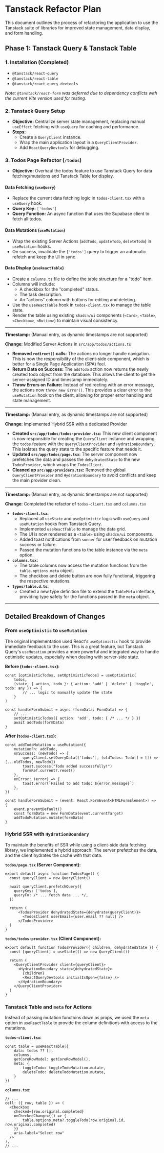 # Tanstack Refactor Plan

This document outlines the process of refactoring the application to use the Tanstack suite of libraries for improved state management, data display, and form handling.

## Phase 1: Tanstack Query & Tanstack Table

### 1. Installation (Completed)

- `@tanstack/react-query`
- `@tanstack/react-table`
- `@tanstack/react-query-devtools`

*Note: `@tanstack/react-form` was deferred due to dependency conflicts with the current Vite version used for testing.*

### 2. Tanstack Query Setup

- **Objective:** Centralize server state management, replacing manual `useEffect` fetching with `useQuery` for caching and performance.
- **Steps:**
    - Create a `QueryClient` instance.
    - Wrap the main application layout in a `QueryClientProvider`.
    - Add `ReactQueryDevtools` for debugging.

### 3. Todos Page Refactor (`/todos`)

- **Objective:** Overhaul the todos feature to use Tanstack Query for data fetching/mutations and Tanstack Table for display.

#### Data Fetching (`useQuery`)
- Replace the current data fetching logic in `todos-client.tsx` with a `useQuery` hook.
- **Query Key:** `['todos']`
- **Query Function:** An async function that uses the Supabase client to fetch all todos.

#### Data Mutations (`useMutation`)
- Wrap the existing Server Actions (`addTodo`, `updateTodo`, `deleteTodo`) in `useMutation` hooks.
- On success, invalidate the `['todos']` query to trigger an automatic refetch and keep the UI in sync.

#### Data Display (`useReactTable`)
- Create a `columns.ts` file to define the table structure for a "todo" item.
- Columns will include:
    - A checkbox for the "completed" status.
    - The task description.
    - An "actions" column with buttons for editing and deleting.
- Use the `useReactTable` hook in `todos-client.tsx` to manage the table state.
- Render the table using existing `shadcn/ui` components (`<Card>`, `<Table>`, `<Checkbox>`, `<Button>`) to maintain visual consistency.

---

**Timestamp:** (Manual entry, as dynamic timestamps are not supported)

**Change:** Modified Server Actions in `src/app/todos/actions.ts`

- **Removed `redirect()` calls:** The actions no longer handle navigation. This is now the responsibility of the client-side component, which is better for a Single Page Application (SPA) feel.
- **Return Data on Success:** The `addTodo` action now returns the newly created todo object from the database. This allows the client to get the server-assigned ID and timestamp immediately.
- **Throw Errors on Failure:** Instead of redirecting with an error message, the actions now `throw new Error()`. This provides a clear error to the `useMutation` hook on the client, allowing for proper error handling and state management.

---

**Timestamp:** (Manual entry, as dynamic timestamps are not supported)

**Change:** Implemented Hybrid SSR with a dedicated Provider

- **Created `src/app/todos/todos-provider.tsx`:** This new client component is now responsible for creating the `QueryClient` instance and wrapping the `todos` feature with the `QueryClientProvider` and `HydrationBoundary`. This isolates the query state to the specific feature that needs it.
- **Updated `src/app/todos/page.tsx`:** The server component now prefetches the data and passes the `dehydratedState` to the new `TodosProvider`, which wraps the `TodosClient`.
- **Cleaned up `src/app/providers.tsx`:** Removed the global `QueryClientProvider` and `HydrationBoundary` to avoid conflicts and keep the main provider clean.

---

**Timestamp:** (Manual entry, as dynamic timestamps are not supported)

**Change:** Completed the refactor of `todos-client.tsx` and `columns.tsx`

- **`todos-client.tsx`:**
    - Replaced all `useState` and `useOptimistic` logic with `useQuery` and `useMutation` hooks from Tanstack Query.
    - Implemented `useReactTable` to manage the data grid.
    - The UI is now rendered as a `<table>` using `shadcn/ui` components.
    - Added toast notifications from `sonner` for user feedback on mutation success or failure.
    - Passed the mutation functions to the table instance via the `meta` option.
- **`columns.tsx`:**
    - The table columns now access the mutation functions from the `table.options.meta` object.
    - The checkbox and delete button are now fully functional, triggering the respective mutations.
- **`types/table.d.ts`:**
    - Created a new type definition file to extend the `TableMeta` interface, providing type safety for the functions passed in the `meta` object.

---

## Detailed Breakdown of Changes

### From `useOptimistic` to `useMutation`

The original implementation used React's `useOptimistic` hook to provide immediate feedback to the user. This is a great feature, but Tanstack Query's `useMutation` provides a more powerful and integrated way to handle optimistic updates, especially when dealing with server-side state.

**Before (`todos-client.tsx`):**

```tsx
const [optimisticTodos, setOptimisticTodos] = useOptimistic(
    todos,
    (state, { action, todo }: { action: 'add' | 'delete' | 'toggle', todo: any }) => {
        // ... logic to manually update the state
    }
)

const handleFormSubmit = async (formData: FormData) => {
    // ...
    setOptimisticTodos({ action: 'add', todo: { /* ... */ } })
    await addTodo(formData)
}
```

**After (`todos-client.tsx`):**

```tsx
const addTodoMutation = useMutation({
    mutationFn: addTodo,
    onSuccess: (newTodo) => {
        queryClient.setQueryData(['todos'], (oldTodos: Todo[] = []) => [...oldTodos, newTodo])
        toast.success("Todo added successfully!")
        formRef.current?.reset()
    },
    onError: (error) => {
        toast.error(`Failed to add todo: ${error.message}`)
    },
})

const handleFormSubmit = (event: React.FormEvent<HTMLFormElement>) => {
    event.preventDefault()
    const formData = new FormData(event.currentTarget)
    addTodoMutation.mutate(formData)
}
```

### Hybrid SSR with `HydrationBoundary`

To maintain the benefits of SSR while using a client-side data fetching library, we implemented a hybrid approach. The server prefetches the data, and the client hydrates the cache with that data.

**`todos/page.tsx` (Server Component):**

```tsx
export default async function TodosPage() {
  const queryClient = new QueryClient()

  await queryClient.prefetchQuery({
    queryKey: ['todos'],
    queryFn: /* ... fetch data ... */,
  })

  return (
      <TodosProvider dehydratedState={dehydrate(queryClient)}>
        <TodosClient userEmail={user.email ?? null} />
      </TodosProvider>
  )
}
```

**`todos/todos-provider.tsx` (Client Component):**

```tsx
export default function TodosProvider({ children, dehydratedState }) {
  const [queryClient] = useState(() => new QueryClient())

  return (
    <QueryClientProvider client={queryClient}>
      <HydrationBoundary state={dehydratedState}>
        {children}
        <ReactQueryDevtools initialIsOpen={false} />
      </HydrationBoundary>
    </QueryClientProvider>
  )
}
```

### Tanstack Table and `meta` for Actions

Instead of passing mutation functions down as props, we used the `meta` option in `useReactTable` to provide the column definitions with access to the mutations.

**`todos-client.tsx`:**

```tsx
const table = useReactTable({
    data: todos ?? [],
    columns,
    getCoreRowModel: getCoreRowModel(),
    meta: {
        toggleTodo: toggleTodoMutation.mutate,
        deleteTodo: deleteTodoMutation.mutate,
    }
})
```

**`columns.tsx`:**

```tsx
// ...
cell: ({ row, table }) => (
  <Checkbox
    checked={row.original.completed}
    onCheckedChange={() => {
        table.options.meta?.toggleTodo(row.original.id, row.original.completed)
    }}
    aria-label="Select row"
  />
),
// ...
```
